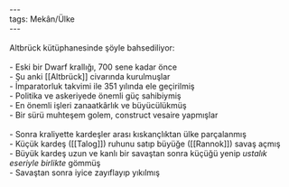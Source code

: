 ---<br>tags: Mekân/Ülke<br>---<br><br>Altbrück kütüphanesinde şöyle bahsediliyor:<br><br>- Eski bir Dwarf krallığı, 700 sene kadar önce<br>- Şu anki [[Altbrück]] civarında kurulmuşlar<br>- İmparatorluk takvimi ile 351 yılında ele geçirilmiş<br>- Politika ve askeriyede önemli güç sahibiymiş<br>- En önemli işleri zanaatkârlık ve büyücülükmüş<br>	- Bir sürü muhteşem golem, construct vesaire yapmışlar<br><br>- Sonra kraliyette kardeşler arası kıskançlıktan ülke parçalanmış<br>- Küçük kardeş ([[Talog]]) ruhunu satıp büyüğe ([[Rannok]]) savaş açmış<br>- Büyük kardeş uzun ve kanlı bir savaştan sonra küçüğü yenip *ustalık eseriyle birlikte* gömmüş<br>- Savaştan sonra iyice zayıflayıp yıkılmış